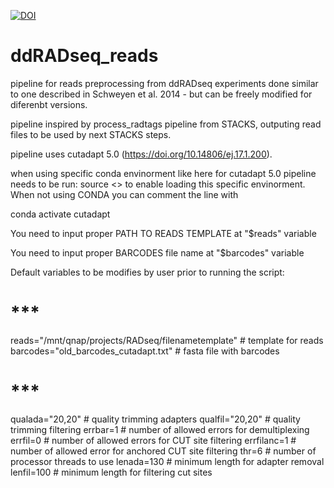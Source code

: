 <a href="https://doi.org/10.5281/zenodo.15111568"><img src="https://zenodo.org/badge/957550864.svg" alt="DOI"></a>

# ddRADseq_reads
pipeline for reads preprocessing from ddRADseq experiments done similar to one described in Schweyen et al. 2014 - but can be freely modified for diferenbt versions.

pipeline inspired by process_radtags pipeline from STACKS, outputing read files to be used by next STACKS steps.

pipeline uses cutadapt 5.0 (https://doi.org/10.14806/ej.17.1.200).

when using specific conda envinorment like here for cutadapt 5.0 pipeline needs to be run: source <<file name>> to enable loading this specific envinorment. When not using CONDA you can comment the line with

conda activate cutadapt

You need to input proper PATH TO READS TEMPLATE at "$reads" variable

You need to input proper BARCODES file name at "$barcodes" variable

Default variables to be modifies by user prior to running the script:
# ***
reads="/mnt/qnap/projects/RADseq/filenametemplate" # template for reads
barcodes="old_barcodes_cutadapt.txt" # fasta file with barcodes
# ***
qualada="20,20" # quality trimming adapters
qualfil="20,20" # quality trimming filtering
errbar=1 # number of allowed errors for demultiplexing
errfil=0 # number of allowed errors for CUT site filtering
errfilanc=1 # number of allowed error for anchored CUT site filtering
thr=6 # number of processor threads to use
lenada=130 # minimum length for adapter removal
lenfil=100 # minimum length for filtering cut sites





